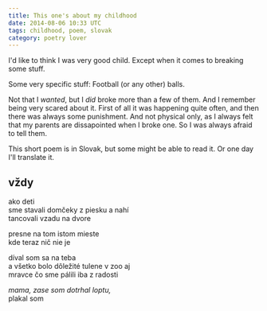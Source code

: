 ```yaml
---
title: This one's about my childhood
date: 2014-08-06 10:33 UTC
tags: childhood, poem, slovak
category: poetry lover
---
```


I'd like to think I was very good child. Except when it comes to breaking some stuff. 

Some very specific stuff: Football (or any other) balls. 

Not that I *wanted*, but I *did* broke more than a few of them. 
And I remember being very scared about it. 
First of all it was happening quite often, and then there was always some punishment. 
And not physical only, as I always felt that my parents are dissapointed when I broke one. So I was always afraid to tell them. 

This short poem is in Slovak, but some might be able to read it. Or one day I'll translate it. 


vždy
---

ako deti  
sme stavali domčeky z piesku a nahí  
tancovali vzadu na dvore  
 
presne na tom istom mieste  
kde teraz nič nie je  
 
díval som sa na teba  
a všetko bolo dôležité tulene v zoo aj  
mravce čo sme pálili iba z radosti  

*mama, zase som dotrhal loptu,*  
plakal som
